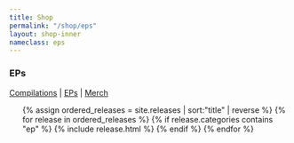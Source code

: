 ```yaml
---
title: Shop
permalink: "/shop/eps"
layout: shop-inner
nameclass: eps
---
```


<div class="eps">
    <h3>EPs</h3><div class="shop-nav"><a href="{{site.baseurl}}/shop/compilations">Compilations</a> | <a href="{{site.baseurl}}/shop/eps">EPs</a> | <a href="{{site.baseurl}}/shop/merch">Merch</a></div>
    <ul class="single-list">
        {% assign ordered_releases = site.releases | sort:"title" | reverse %}
        {% for release in ordered_releases  %}
            {% if release.categories contains "ep" %}
            {% include release.html %}
            {% endif %}
        {% endfor %} 
    </ul>
</div>


